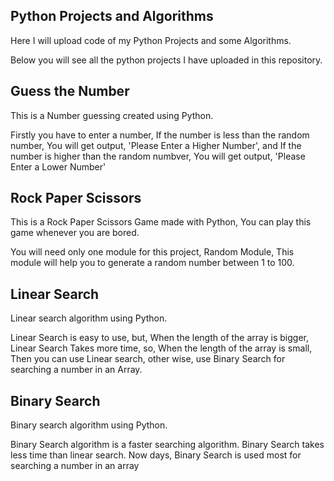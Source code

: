 ## Python Projects and Algorithms
Here I will upload code of my Python Projects and some Algorithms.

Below you will see all the python projects I have uploaded in this repository.

## Guess the Number
This is a Number guessing created using Python.

Firstly you have to enter a number, If the number is less than the random number, You will get output, 'Please Enter a Higher Number', and If the number is higher than the random numbver, You will get output, 'Please Enter a Lower Number'

## Rock Paper Scissors
This is a Rock Paper Scissors Game made with Python, You can play this game whenever you are bored.

You will need only one module for this project, Random Module, This module will help you to generate a random number between 1 to 100.

## Linear Search
Linear search algorithm using Python.

Linear Search is easy to use, but, When the length of the array is bigger, Linear Search Takes more time, so, When the length of the array is small, Then you can use Linear search, other wise, use Binary Search for searching a number in an Array.

## Binary Search
Binary search algorithm using Python.

Binary Search algorithm is a faster searching algorithm. Binary Search takes less time than linear search. Now days, Binary Search is used most for searching a number in an array
